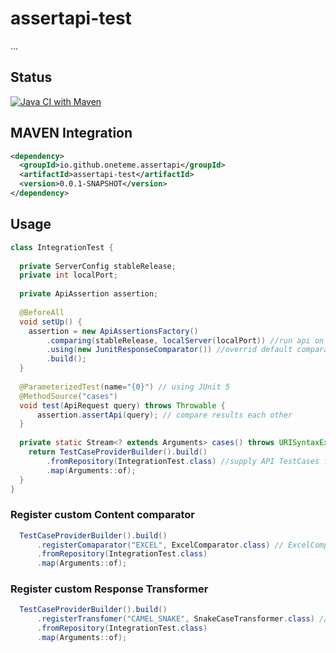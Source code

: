 # assertapi-test
...
## Status

[![Java CI with Maven](https://github.com/oneteme/assertapi-test/actions/workflows/maven-publish.yml/badge.svg)](https://github.com/oneteme/assertapi-test/actions/workflows/maven-publish.yml)

## MAVEN Integration

```xml
<dependency>
  <groupId>io.github.oneteme.assertapi</groupId>
  <artifactId>assertapi-test</artifactId>
  <version>0.0.1-SNAPSHOT</version>
</dependency>
```

## Usage

```java
class IntegrationTest {
  
  private ServerConfig stableRelease;
  private int localPort;
  
  private ApiAssertion assertion;
  
  @BeforeAll
  void setUp() {
    assertion = new ApiAssertionsFactory()
        .comparing(stableRelease, localServer(localPort)) //run api on stable and latest server
        .using(new JunitResponseComparator()) //overrid default comparator by using JunitResponseComparator class
        .build();
  }
  
  @ParameterizedTest(name="{0}") // using JUnit 5
  @MethodSource("cases")
  void test(ApiRequest query) throws Throwable {
      assertion.assertApi(query); // compare results each other
  }
  
  private static Stream<? extends Arguments> cases() throws URISyntaxException {
    return TestCaseProviderBuilder().build()
        .fromRepository(IntegrationTest.class) //supply API TestCases from local ressources
        .map(Arguments::of);
  }
}
```

### Register custom Content comparator

```java
  TestCaseProviderBuilder().build()
      .registerComaparator("EXCEL", ExcelComparator.class) // ExcelComparator must implements ContentComparator 
      .fromRepository(IntegrationTest.class)
      .map(Arguments::of);
```

### Register custom Response Transformer

```java
  TestCaseProviderBuilder().build()
      .registerTransfomer("CAMEL_SNAKE", SnakeCaseTransformer.class) // SnakeCaseTransformer must extends ResponseTransformer
      .fromRepository(IntegrationTest.class)
      .map(Arguments::of);
```



